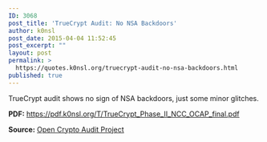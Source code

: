 ```yaml
---
ID: 3068
post_title: 'TrueCrypt Audit: No NSA Backdoors'
author: k0nsl
post_date: 2015-04-04 11:52:45
post_excerpt: ""
layout: post
permalink: >
  https://quotes.k0nsl.org/truecrypt-audit-no-nsa-backdoors.html
published: true
---
```

TrueCrypt audit shows no sign of NSA backdoors, just some minor glitches.

<strong>PDF:</strong> <a href="https://pdf.k0nsl.org/T/TrueCrypt_Phase_II_NCC_OCAP_final.pdf" target="_blank">https://pdf.k0nsl.org/T/TrueCrypt_Phase_II_NCC_OCAP_final.pdf</a>

<strong>Source:</strong> <a href="https://opencryptoaudit.org/" target="_blank">Open Crypto Audit Project</a>